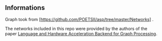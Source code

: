 ## Informations

Graph took from [https://github.com/POETSII/asp/tree/master/Networks] .

The networks included in this repo were provided by the authors of the
paper [Language and Hardware Acceleration Backend for Graph
Processing](https://github.com/tuura/papers/tree/master/fdl-2017).
